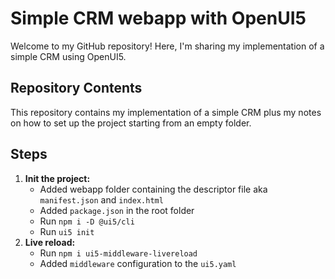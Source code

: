# Simple CRM webapp with OpenUI5

Welcome to my GitHub repository! Here, I'm sharing my implementation of a simple CRM using OpenUI5.

## Repository Contents

This repository contains my implementation of a simple CRM plus my notes on how to set up the project starting from an empty folder.

## Steps

1. **Init the project:**
    - Added webapp folder containing the descriptor file aka `manifest.json` and `index.html`
    - Added `package.json` in the root folder
    - Run `npm i -D @ui5/cli`
    - Run `ui5 init`
2. **Live reload:**
    - Run `npm i ui5-middleware-livereload`
    - Added `middleware` configuration to the `ui5.yaml`